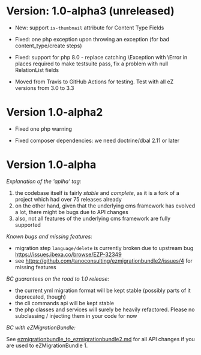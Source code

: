Version: 1.0-alpha3 (unreleased)
================================

* New: support `is-thumbnail` attribute for Content Type Fields

* Fixed: one php exception upon throwing an exception (for bad content_type/create steps)

* Fixed: support for php 8.0 - replace catching \Exception with \Error in places required to make testsuite pass, fix
  a problem with null RelationList fields

* Moved from Travis to GitHub Actions for testing. Test with all eZ versions from 3.0 to 3.3


Version 1.0-alpha2
==================

* Fixed one php warning

* Fixed composer dependencies: we need doctrine/dbal 2.11 or later


Version 1.0-alpha
=================

*Explanation of the 'aplha' tag:*

1. the codebase itself is fairly _stable_ and _complete_, as it is a fork of a project which had over 75 releases already
2. on the other hand, given that the underlying cms framework has evolved a lot, there might be bugs due to API changes
3. also, not all features of the underlying cms framework are fully supported

*Known bugs and missing features:*

- migration step `language/delete` is currently broken due to upstream bug https://issues.ibexa.co/browse/EZP-32349
- see https://github.com/tanoconsulting/ezmigrationbundle2/issues/4 for missing features

*BC guarantees on the road to 1.0 release:*

- the current yml migration format will be kept stable (possibly parts of it deprecated, though)
- the cli commands api will be kept stable
- the php classes and services will surely be heavily refactored. Please no subclassing / injecting them in your code for now

*BC with eZMigrationBundle:*

See [ezmigrationbundle_to_ezmigrationbundle2.md](Resources/doc/Upgrading/ezmigrationbundle_to_ezmigrationbundle2.md)
for all API changes if you are used to eZMigrationBundle 1.
